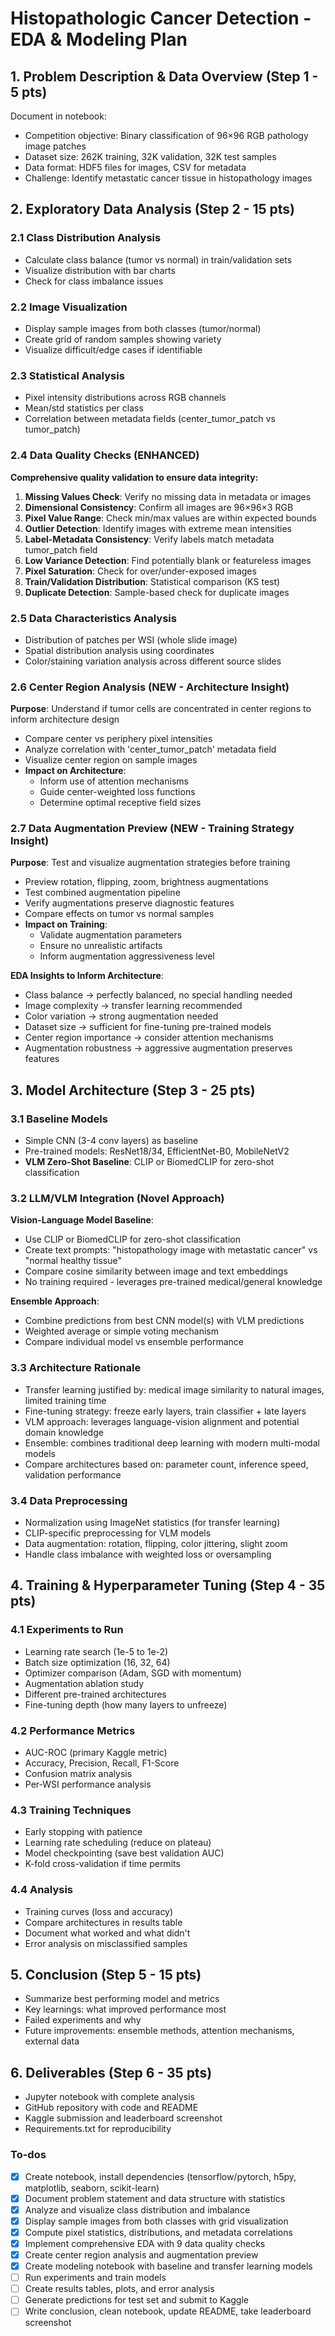 <!-- f5f9043d-535c-4b54-a10d-c08d1752eded 1bb2fd40-e27f-4764-b102-60e9225e15fd -->
# Histopathologic Cancer Detection - EDA & Modeling Plan

## 1. Problem Description & Data Overview (Step 1 - 5 pts)

Document in notebook:

- Competition objective: Binary classification of 96×96 RGB pathology image patches
- Dataset size: 262K training, 32K validation, 32K test samples
- Data format: HDF5 files for images, CSV for metadata
- Challenge: Identify metastatic cancer tissue in histopathology images

## 2. Exploratory Data Analysis (Step 2 - 15 pts)

### 2.1 Class Distribution Analysis

- Calculate class balance (tumor vs normal) in train/validation sets
- Visualize distribution with bar charts
- Check for class imbalance issues

### 2.2 Image Visualization

- Display sample images from both classes (tumor/normal)
- Create grid of random samples showing variety
- Visualize difficult/edge cases if identifiable

### 2.3 Statistical Analysis

- Pixel intensity distributions across RGB channels
- Mean/std statistics per class
- Correlation between metadata fields (center_tumor_patch vs tumor_patch)

### 2.4 Data Quality Checks (ENHANCED)

**Comprehensive quality validation to ensure data integrity:**

1. **Missing Values Check**: Verify no missing data in metadata or images
2. **Dimensional Consistency**: Confirm all images are 96×96×3 RGB
3. **Pixel Value Range**: Check min/max values are within expected bounds
4. **Outlier Detection**: Identify images with extreme mean intensities
5. **Label-Metadata Consistency**: Verify labels match metadata tumor_patch field
6. **Low Variance Detection**: Find potentially blank or featureless images
7. **Pixel Saturation**: Check for over/under-exposed images
8. **Train/Validation Distribution**: Statistical comparison (KS test)
9. **Duplicate Detection**: Sample-based check for duplicate images

### 2.5 Data Characteristics Analysis

- Distribution of patches per WSI (whole slide image)
- Spatial distribution analysis using coordinates
- Color/staining variation analysis across different source slides

### 2.6 Center Region Analysis (NEW - Architecture Insight)

**Purpose**: Understand if tumor cells are concentrated in center regions to inform architecture design

- Compare center vs periphery pixel intensities
- Analyze correlation with 'center_tumor_patch' metadata field
- Visualize center region on sample images
- **Impact on Architecture**:
  - Inform use of attention mechanisms
  - Guide center-weighted loss functions
  - Determine optimal receptive field sizes

### 2.7 Data Augmentation Preview (NEW - Training Strategy Insight)

**Purpose**: Test and visualize augmentation strategies before training

- Preview rotation, flipping, zoom, brightness augmentations
- Test combined augmentation pipeline
- Verify augmentations preserve diagnostic features
- Compare effects on tumor vs normal samples
- **Impact on Training**:
  - Validate augmentation parameters
  - Ensure no unrealistic artifacts
  - Inform augmentation aggressiveness level

**EDA Insights to Inform Architecture**:

- Class balance → perfectly balanced, no special handling needed
- Image complexity → transfer learning recommended
- Color variation → strong augmentation needed
- Dataset size → sufficient for fine-tuning pre-trained models
- Center region importance → consider attention mechanisms
- Augmentation robustness → aggressive augmentation preserves features

## 3. Model Architecture (Step 3 - 25 pts)

### 3.1 Baseline Models

- Simple CNN (3-4 conv layers) as baseline
- Pre-trained models: ResNet18/34, EfficientNet-B0, MobileNetV2
- **VLM Zero-Shot Baseline**: CLIP or BiomedCLIP for zero-shot classification

### 3.2 LLM/VLM Integration (Novel Approach)

**Vision-Language Model Baseline**:

- Use CLIP or BiomedCLIP for zero-shot classification
- Create text prompts: "histopathology image with metastatic cancer" vs "normal healthy tissue"
- Compare cosine similarity between image and text embeddings
- No training required - leverages pre-trained medical/general knowledge

**Ensemble Approach**:

- Combine predictions from best CNN model(s) with VLM predictions
- Weighted average or simple voting mechanism
- Compare individual model vs ensemble performance

### 3.3 Architecture Rationale

- Transfer learning justified by: medical image similarity to natural images, limited training time
- Fine-tuning strategy: freeze early layers, train classifier + late layers
- VLM approach: leverages language-vision alignment and potential domain knowledge
- Ensemble: combines traditional deep learning with modern multi-modal models
- Compare architectures based on: parameter count, inference speed, validation performance

### 3.4 Data Preprocessing

- Normalization using ImageNet statistics (for transfer learning)
- CLIP-specific preprocessing for VLM models
- Data augmentation: rotation, flipping, color jittering, slight zoom
- Handle class imbalance with weighted loss or oversampling

## 4. Training & Hyperparameter Tuning (Step 4 - 35 pts)

### 4.1 Experiments to Run

- Learning rate search (1e-5 to 1e-2)
- Batch size optimization (16, 32, 64)
- Optimizer comparison (Adam, SGD with momentum)
- Augmentation ablation study
- Different pre-trained architectures
- Fine-tuning depth (how many layers to unfreeze)

### 4.2 Performance Metrics

- AUC-ROC (primary Kaggle metric)
- Accuracy, Precision, Recall, F1-Score
- Confusion matrix analysis
- Per-WSI performance analysis

### 4.3 Training Techniques

- Early stopping with patience
- Learning rate scheduling (reduce on plateau)
- Model checkpointing (save best validation AUC)
- K-fold cross-validation if time permits

### 4.4 Analysis

- Training curves (loss and accuracy)
- Compare architectures in results table
- Document what worked and what didn't
- Error analysis on misclassified samples

## 5. Conclusion (Step 5 - 15 pts)

- Summarize best performing model and metrics
- Key learnings: what improved performance most
- Failed experiments and why
- Future improvements: ensemble methods, attention mechanisms, external data

## 6. Deliverables (Step 6 - 35 pts)

- Jupyter notebook with complete analysis
- GitHub repository with code and README
- Kaggle submission and leaderboard screenshot
- Requirements.txt for reproducibility

### To-dos

- [x] Create notebook, install dependencies (tensorflow/pytorch, h5py, matplotlib, seaborn, scikit-learn)
- [x] Document problem statement and data structure with statistics
- [x] Analyze and visualize class distribution and imbalance
- [x] Display sample images from both classes with grid visualization
- [x] Compute pixel statistics, distributions, and metadata correlations
- [x] Implement comprehensive EDA with 9 data quality checks
- [x] Create center region analysis and augmentation preview
- [x] Create modeling notebook with baseline and transfer learning models
- [ ] Run experiments and train models
- [ ] Create results tables, plots, and error analysis
- [ ] Generate predictions for test set and submit to Kaggle
- [ ] Write conclusion, clean notebook, update README, take leaderboard screenshot